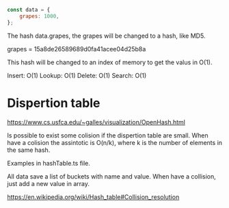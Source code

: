 ```js
const data = {
    grapes: 1000,
};
```

The hash data.grapes, the grapes will be changed to a hash, like MD5.

grapes = 15a8de26589689d0fa41acee04d25b8a

This hash will be changed to an index of memory to get the valus in O(1).

Insert: O(1)
Lookup: O(1)
Delete: O(1)
Search: O(1)

# Dispertion table

https://www.cs.usfca.edu/~galles/visualization/OpenHash.html

Is possible to exist some colision if the dispertion table are small.
When have a colision the assintotic is O(n/k), where k is the number of elements in the same hash.

Examples in hashTable.ts file.

All data save a list of buckets with name and value. When have a collision, just add a new value in array.

https://en.wikipedia.org/wiki/Hash_table#Collision_resolution